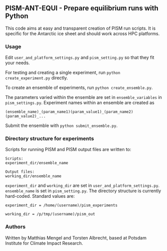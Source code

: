 ## PISM-ANT-EQUI - Prepare equilibrium runs with Python


This code aims at easy and transparent creation of PISM run scripts.
It is specific for the Antarctic ice sheet and should work across HPC platforms.

### Usage
Edit `user_and_platform_settings.py` and `pism_setting.py` so that they
fit your needs.

For testing and creating a single experiment, run
`python create_experiment.py` directly.

To create an ensemble of experiments, run
`python create_ensemble.py`.

The parameters varied within the ensemble are set in `ensemble_variables`
in `pism_settings.py`. Experiment names within an ensemble are created as

`(ensemble_name)_(param_name1)(param_value1)_(param_name2)(param_value2)_...`

Submit the ensemble with `python submit_ensemble.py`.

### Directory structure for experiments

Scripts for running PISM and PISM output files are written to:

```
Scripts:
experiment_dir/ensemble_name

Output files:
working_dir/ensemble_name
```

`experiment_dir` and `working_dir` are set in  `user_and_platform_settings.py`.
`ensemble_name` is set in `pism_setting.py`.
The directory structure is currently hard-coded. Standard values are:

`experiment_dir = /home/(username)/pism_experiments`

`working_dir = /p/tmp/(username)/pism_out`

### Authors
Written by Matthias Mengel and Torsten Albrecht, based at Potsdam Institute for Climate Impact Research.

